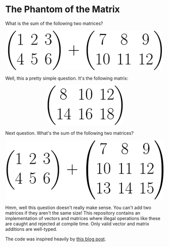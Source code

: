 # The Phantom of the Matrix #
What is the sum of the following two matrices?

<p align="center">
  <img src="https://raw.githubusercontent.com/mwhittaker/phantom-matrix/master/eq1.png" alt="equation 1"/>
</p>

Well, this a pretty simple question. It's the following matrix:

<p align="center">
  <img src="https://raw.githubusercontent.com/mwhittaker/phantom-matrix/master/eq2.png" alt="equation 2"/>
</p>

Next question. What's the sum of the following two matrices?

<p align="center">
  <img src="https://raw.githubusercontent.com/mwhittaker/phantom-matrix/master/eq3.png" alt="equation 3"/>
</p>

Hmm, well this question doesn't really make sense. You can't add two matrices
if they aren't the same size! This repository contains an implementation of
vectors and matrices where illegal operations like these are caught and
rejected at compile time. Only valid vector and matrix additions are
well-typed.

The code was inspired heavily by [this blog
post](http://jadpole.github.io/rust/typechecked-matrix/).

